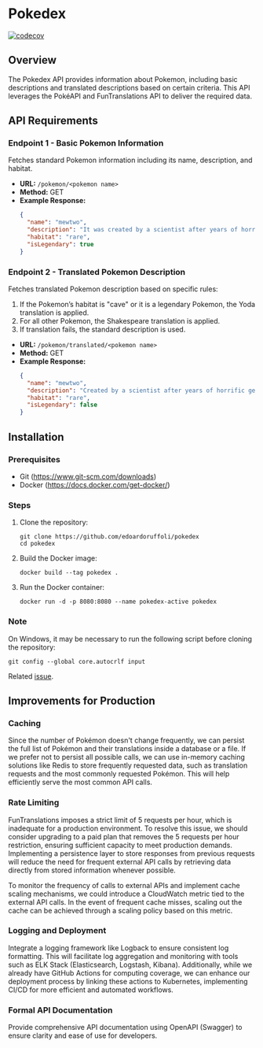 # Pokedex
[![codecov](https://codecov.io/gh/edoardoruffoli/pokedex/branch/main/graph/badge.svg)](https://codecov.io/gh/edoardoruffoli/pokedex)

## Overview

The Pokedex API provides information about Pokemon, including basic descriptions and translated descriptions based on certain criteria. 
This API leverages the PokéAPI and FunTranslations API to deliver the required data.

## API Requirements

### Endpoint 1 - Basic Pokemon Information

Fetches standard Pokemon information including its name, description, and habitat.

- **URL:** `/pokemon/<pokemon name>`
- **Method:** GET
- **Example Response:**
  ```json
  {
    "name": "mewtwo",
    "description": "It was created by a scientist after years of horrific gene splicing and DNA engineering experiments.",
    "habitat": "rare",
    "isLegendary": true
  }
  ```

### Endpoint 2 - Translated Pokemon Description

Fetches translated Pokemon description based on specific rules:
1. If the Pokemon’s habitat is "cave" or it is a legendary Pokemon, the Yoda translation is applied.
2. For all other Pokemon, the Shakespeare translation is applied.
3. If translation fails, the standard description is used.

- **URL:** `/pokemon/translated/<pokemon name>`
- **Method:** GET
- **Example Response:**
  ```json
  {
    "name": "mewtwo",
    "description": "Created by a scientist after years of horrific gene splicing and DNA engineering experiments, it was.",
    "habitat": "rare",
    "isLegendary": false
  }
  ```

## Installation

### Prerequisites

- Git (https://www.git-scm.com/downloads)
- Docker (https://docs.docker.com/get-docker/)

### Steps

1. Clone the repository:
   ```shell
   git clone https://github.com/edoardoruffoli/pokedex
   cd pokedex
   ```
2. Build the Docker image:
   ```shell
   docker build --tag pokedex .
   ```
3. Run the Docker container:
   ```shell
   docker run -d -p 8080:8080 --name pokedex-active pokedex
   ```

### Note
On Windows, it may be necessary to run the following script before cloning the repository:
```shell
git config --global core.autocrlf input
```
Related [issue](https://stackoverflow.com/a/71827011).

## Improvements for Production

### Caching
Since the number of Pokémon doesn't change frequently, we can persist the full list of Pokémon and their translations inside a
database or a file. 
If we prefer not to persist all possible calls, we can use in-memory caching solutions like Redis to store frequently requested data,
such as translation requests and the most commonly requested Pokémon. This will help efficiently serve the most common API calls.

### Rate Limiting
FunTranslations imposes a strict limit of 5 requests per hour, which is inadequate for a production environment. 
To resolve this issue, we should consider upgrading to a paid plan that removes the 5 requests per hour restriction, 
ensuring sufficient capacity to meet production demands. Implementing a persistence layer to store responses from previous 
requests will reduce the need for frequent external API calls by retrieving data directly from stored information whenever possible.

To monitor the frequency of calls to external APIs and implement cache scaling mechanisms, we could introduce a 
CloudWatch metric tied to the external API calls. 
In the event of frequent cache misses, scaling out the cache can be achieved through a scaling policy based on this metric.

### Logging and Deployment
Integrate a logging framework like Logback to ensure consistent log formatting. This will facilitate log aggregation 
and monitoring with tools such as ELK Stack (Elasticsearch, Logstash, Kibana).
Additionally, while we already have GitHub Actions for computing coverage, we can enhance our deployment process by linking these actions to Kubernetes, 
implementing CI/CD for more efficient and automated workflows.

### Formal API Documentation
Provide comprehensive API documentation using OpenAPI (Swagger) to ensure clarity and ease of use for developers.

